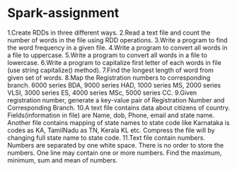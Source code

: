# Spark-assignment

1.Create RDDs in three different ways.
2.Read a text file and count the number of words in the file using RDD operations.
3.Write a program to find the word frequency in a given file.
4.Write a program to convert all words in a file to uppercase.
5.Write a program to convert all words in a file to lowercase.
6.Write a program to capitalize first letter of each words in file (use string capitalize() method).
7.Find the longest length of word from given set of words.
8.Map the Registration numbers to corresponding branch. 6000 series BDA, 9000 series HAD, 1000 series MS, 2000 series VLSI, 3000 series ES, 4000 series MSc, 5000 series CC.
9.Given registration number, generate a key-value pair of Registration Number and Corresponding Branch.
10.A text file contains data about citizens of country. Fields(information in file) are Name, dob, Phone, email and state name. Another file contains mapping of state names to state code like Karnataka is codes as KA, TamilNadu as TN, Kerala KL etc. Compress the file will by changing full state name to state code.
11.Text file contain numbers. Numbers are separated by one white space. There is no order to store the numbers. One line may contain one or more numbers. Find the maximum, minimum, sum and mean of numbers.
